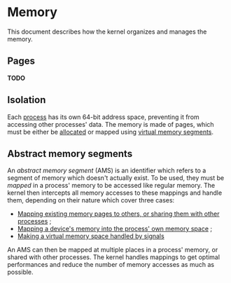 # Memory

This document describes how the kernel organizes and manages the memory.

## Pages

**TODO**

## Isolation

Each [process](processes.md) has its own 64-bit address space, preventing it from accessing other processes' data. The memory is made of pages, which must be either be [allocated](syscalls.md#0x30-mem_alloc) or mapped using [virtual memory segments](#abstract-memory-segments).

## Abstract memory segments

An _abstract memory segment_ (AMS) is an identifier which refers to a segment of memory which doesn't actually exist. To be used, they must be _mapped_ in a process' memory to be accessed like regular memory. The kernel then intercepts all memory accesses to these mappings and handle them, depending on their nature which cover three cases:

- [Mapping existing memory pages to others, or sharing them with other processes](syscalls.md#0x32-virt_mem_ams) ;
- [Mapping a device's memory into the process' own memory space](syscalls.md#0x63-device_ams) ;
- [Making a virtual memory space handled by signals](syscalls.md#0x33-backed_ams)

An AMS can then be mapped at multiple places in a process' memory, or shared with other processes. The kernel handles mappings to get optimal performances and reduce the number of memory accesses as much as possible.